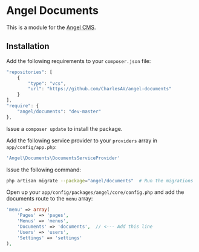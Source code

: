 Angel Documents
==============
This is a module for the [Angel CMS](https://github.com/CharlesAV/angel).

Installation
------------
Add the following requirements to your `composer.json` file:
```javascript
"repositories": [
	{
		"type": "vcs",
		"url": "https://github.com/CharlesAV/angel-documents"
	}
],
"require": {
	"angel/documents": "dev-master"
},
```

Issue a `composer update` to install the package.

Add the following service provider to your `providers` array in `app/config/app.php`:
```php
'Angel\Documents\DocumentsServiceProvider'
```

Issue the following command:
```bash
php artisan migrate --package="angel/documents"  # Run the migrations
```

Open up your `app/config/packages/angel/core/config.php` and add the documents route to the `menu` array:
```php
'menu' => array(
	'Pages' => 'pages',
	'Menus' => 'menus',
	'Documents' => 'documents',  // <--- Add this line
	'Users' => 'users',
	'Settings' => 'settings'
),
```
